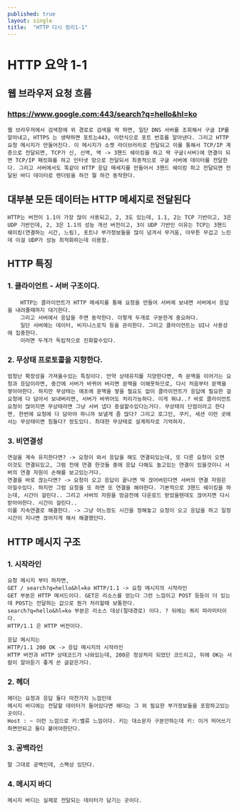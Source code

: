 ```yaml
---
published: true
layout: single
title:  "HTTP 다시 정리1-1"
---
```


# HTTP 요약 1-1

## 웹 브라우저 요청 흐름

### https://www.google.com:443/search?q=hello&hl=ko

    웹 브라우저에서 검색창에 위 경로로 검색을 딱 하면, 일단 DNS 서버를 조회해서 구글 IP를 알아내고, HTTPS 는 생략하면 포트는443, 이런식으로 포트 번호를 알아낸다. 그리고 HTTP 요청 메시지가 만들어진다. 이 메시지가 소켓 라이브러리로 전달되고 이를 통해서 TCP/IP 계층으로 전달되면, TCP가 신, 신액, 액 -> 3핸드 쉐이킹을 하고 딱 구글(서버)에 연결이 되면 TCP/IP 패킷화를 하고 인터넷 망으로 전달되서 최종적으로 구글 서버에 데이터를 전달한다. 그리고 서버에서도 똑같이 HTTP 응답 메세지를 만들어서 3핸드 쉐이킹 하고 전달되면 전달된 바디 데이터로 렌더링을 하건 뭘 하건 동작한다.

## 대부분 모든 데이터는 HTTP 메세지로 전달된다

    HTTP는 버전이 1.1이 가장 많이 사용되고, 2, 3도 있는데, 1.1, 2는 TCP 기반이고, 3은 UDP 기반인데, 2, 3은 1.1의 성능 개선 버전이고, 3이 UDP 기반인 이유는 TCP는 3핸드 쉐이킹(연결하는 시간, 느림), 포트나 부가정보들을 많이 넘겨서 무거움, 아무튼 무겁고 느린데 이걸 UDP가 성능 최적화하는데 이용함.

## HTTP 특징

### 1. 클라이언트 - 서버 구조이다.
        HTTP는 클라이언트가 HTTP 메세지를 통해 요청을 만들어 서버에 보내면 서버에서 응답을 내려줄때까지 대기한다. 
        그리고 서버에서 응답을 주면 동작한다. 이렇게 두개로 구분한게 중요하다. 
        일단 서버에는 데이터, 비지니스로직 등을 관리한다. 그리고 클라이언트는 UI나 사용성에 집중한다. 
        이러면 두개가 독립적으로 진화할수있다.

### 2. 무상태 프로토콜을 지향한다.
    엄청난 확장성을 가져올수있는 특징이다. 만약 상태유지를 지양한다면, 즉 문맥을 이어가는 요청과 응답이라면, 중간에 서버가 바뀌어 버리면 문맥을 이해못하므로, 다시 처음부터 문맥을 쌓아야한다. 하지만 무상태는 애초에 문맥을 쌓을 필요도 없이 클라이언트가 응답에 필요한 걸 요청에 다 담아서 보내버리면, 서버가 바뀌어도 처리가능하다. 이게 뭐냐..? 바로 클라이언트 요청이 많아지면 무상태라면 그냥 서버 냅다 증설할수있다는거다. 무상태의 단점이라고 한다면, 한번에 요청에 다 담아야 하니까 보낼게 좀 많다? 그리고 로그인, 쿠키, 세션 이런 곳에서는 무상태이면 힘들다? 정도있다. 최대한 무상태로 설계하자로 기억하자.

### 3. 비연결성
    연걸을 계속 유지한다면? -> 요청이 와서 응답을 해도 연결되있는데, 또 다른 요청이 오면 이것도 연결되있고, 그럼 전에 연결 한것들 중에 응답 다해도 놀고있는 연결이 있을것이니 서버의 연결 자원이 손해를 보고있는거다.
    연결을 바로 끊는다면? -> 요청이 오고 응답이 끝나면 딱 끊어버린다면 서버의 연결 자원은 아낄수있다. 하지만 그럼 요청을 또 하면 또 연결을 해야한다. 기본적으로 3핸드 쉐이킹을 하는데, 시간이 걸린다.. 그리고 서버의 자원을 방금전에 다운로드 받았을텐데도 끊어지면 다시 받아야한다. 시간이 걸린다..
    이를 지속연결로 해결한다. -> 그냥 어느정도 시간을 정해놓고 요청이 오고 응답을 하고 일정시간이 지나면 끊어지게 해서 해결했단다.

## HTTP 메시지 구조

### 1. 시작라인
    요청 메시지 부터 하자면,
    GET / search?q=hello&hl=ko HTTP/1.1 -> 요청 메시지의 시작라인
    GET 부분은 HTTP 메서드이다. GET은 리소스를 얻는다 그런 느낌이고 POST 등등이 더 있는데 POST는 전달하는 값으로 뭔가 처리할때 보통한다.
    search?q=hello&hl=ko 부분은 리소스 대상(절대경로) 이다. ? 뒤에는 쿼리 파라미터이다.
    HTTP/1.1 은 HTTP 버전이다.
    
    응답 메시지는
    HTTP/1.1 200 OK -> 응답 메시지의 시작라인
    HTTP 버전과 HTTP 상태코드가 나와있는데, 200은 정상처리 되었단 코드이고, 뒤에 OK는 사람이 알아듣기 좋게 쓴 글같은거다.

### 2. 헤더
    헤더는 요청과 응답 둘다 마찬가지 느낌인데
    메시지 바디에는 전달할 데이터가 들어있다면 헤더는 그 외 필요한 부가정보들을 포함하고있는 곳이다.
    Host : ~ 이런 느낌으로 키:벨류 느낌이다. 키는 대소문자 구분안하는데 키: 이거 띄어쓰기 하면안되고 둘다 붙어야한단다.
    

### 3. 공백라인
    말 그대로 공백인데, 스펙상 있단다.

### 4. 메시지 바디
    메시지 바디는 실제로 전달되는 데이터가 담기는 곳이다.
